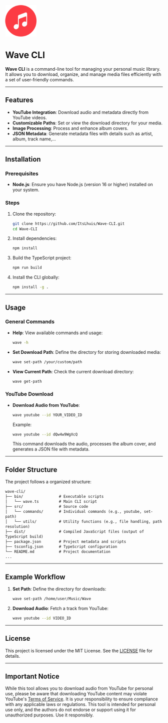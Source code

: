 <img src="assets/appicon.png" width="100" height="100" />

# Wave CLI

**Wave CLI** is a command-line tool for managing your personal music library. It allows you to download, organize, and manage media files efficiently with a set of user-friendly commands.

---

## Features

- **YouTube Integration**: Download audio and metadata directly from YouTube videos.
- **Customizable Paths**: Set or view the download directory for your media.
- **Image Processing**: Process and enhance album covers.
- **JSON Metadata**: Generate metadata files with details such as artist, album, track name,...

---

## Installation

### Prerequisites

- **Node.js**: Ensure you have Node.js (version 16 or higher) installed on your system.

### Steps

1. Clone the repository:

   ```bash
   git clone https://github.com/ItsLhuis/Wave-CLI.git
   cd Wave-CLI
   ```

2. Install dependencies:

   ```bash
   npm install
   ```

3. Build the TypeScript project:

   ```bash
   npm run build
   ```

4. Install the CLI globally:

   ```bash
   npm install -g .
   ```

---

## Usage

### General Commands

- **Help**: View available commands and usage:

  ```bash
  wave -h
  ```

- **Set Download Path**: Define the directory for storing downloaded media:

  ```bash
  wave set-path /your/custom/path
  ```

- **View Current Path**: Check the current download directory:

  ```bash
  wave get-path
  ```

### YouTube Download

- **Download Audio from YouTube**:

  ```bash
  wave youtube --id YOUR_VIDEO_ID
  ```

  Example:

  ```bash
  wave youtube --id dQw4w9WgXcQ
  ```

  This command downloads the audio, processes the album cover, and generates a JSON file with metadata.

---

## Folder Structure

The project follows a organized structure:

```
wave-cli/
├── bin/                # Executable scripts
│   └── wave.ts         # Main CLI script
├── src/                # Source code
│   └── commands/       # Individual commands (e.g., youtube, set-path)
│   └── utils/          # Utility functions (e.g., file handling, path resolution)
├── dist/               # Compiled JavaScript files (output of TypeScript build)
├── package.json        # Project metadata and scripts
├── tsconfig.json       # TypeScript configuration
└── README.md           # Project documentation
...
```

---

## Example Workflow

1. **Set Path**: Define the directory for downloads:

   ```bash
   wave set-path /home/user/Music/Wave
   ```

2. **Download Audio**: Fetch a track from YouTube:

   ```bash
   wave youtube --id VIDEO_ID
   ```

---

## License

This project is licensed under the MIT License. See the [LICENSE](LICENSE) file for details.

---

## Important Notice

While this tool allows you to download audio from YouTube for personal use, please be aware that downloading YouTube content may violate YouTube's [Terms of Service](https://www.youtube.com/t/terms). It is your responsibility to ensure compliance with any applicable laws or regulations. This tool is intended for personal use only, and the authors do not endorse or support using it for unauthorized purposes. Use it responsibly.
